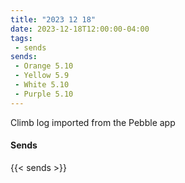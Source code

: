 ```yaml
---
title: "2023 12 18"
date: 2023-12-18T12:00:00-04:00
tags:
 - sends
sends:
 - Orange 5.10
 - Yellow 5.9
 - White 5.10
 - Purple 5.10
---
```


Climb log imported from the Pebble app<!--more-->

#### Sends

{{< sends >}}

